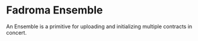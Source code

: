 # Fadroma Ensemble

An Ensemble is a primitive for uploading and initializing multiple contracts in concert.
